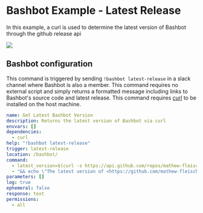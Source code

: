 # Bashbot Example - Latest Release

In this example, a curl is used to determine the latest version of Bashbot through the github release api

<img src="https://i.imgur.com/VPEtFZC.gif">

## Bashbot configuration

This command is triggered by sending `!bashbot latest-release` in a slack channel where Bashbot is also a member. This command requires no external script and simply returns a formatted message including links to Bashbot's source code and latest release. This command requires [curl](https://curl.se/) to be installed on the host machine.

```yaml
name: Get Latest Bashbot Version
description: Returns the latest version of Bashbot via curl
envvars: []
dependencies:
  - curl
help: "!bashbot latest-release"
trigger: latest-release
location: /bashbot/
command:
  - latest_version=$(curl -s https://api.github.com/repos/mathew-fleisch/bashbot/releases/latest | grep tag_name | cut -d '"' -f 4)
  - "&& echo \"The latest version of <https://github.com/mathew-fleisch/bashbot|Bashbot>: <https://github.com/mathew-fleisch/bashbot/releases/tag/$latest_version|$latest_version>\""
parameters: []
log: true
ephemeral: false
response: text
permissions:
  - all
```
